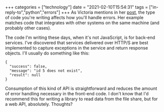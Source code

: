 +++
categories = ["technology"]
date = "2021-02-10T15:54:31"
tags = ["in-reply-to","python","errors"]
+++
As Victoria mentions in her [post](https://victoria.dev/blog/do-i-raise-or-return-errors-in-python/), the type of code you're writing affects how you'll handle errors. Her example matches code that integrates with other systems on the same machine (and probably other cases).

The code I'm writing these days, when it's not JavaScript, is for back-end services. I've discovered that services delivered over HTTP/S are best implemented to capture exceptions in the service and return response objects. I'll usually do something like this:

```
{
  "success": false,
  "message": "id 5 does not exist",
  "result": null
}
```

Consumption of this kind of API is straightforward and reduces the amount of error handling necessary in the front-end code. I don't know that I'd recommend this for writing a library to read data from the file share, but for a web API, absolutely. Thoughts?
               